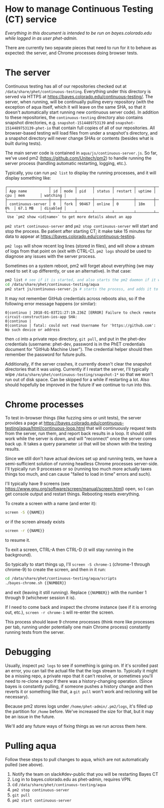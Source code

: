 
# How to manage Continuous Testing (CT) service

_Everything in this document is intended to be run on bayes.colorado.edu while logged in as user phet-admin._

There are currently two separate pieces that need to run for it to behave as expected: the server, and Chrome processes doing browser tests.

# The server

Continuous testing has all of our repositories checked out at `/data/share/phet/continuous-testing`. Everything under this directory is served via HTTPS at https://bayes.colorado.edu/continuous-testing/. The server, when running, will be continually pulling every repository (with the exception of aqua itself, which it will leave on the same SHA, so that it doesn't automatically start running new continuous server code). In addition to these repositories, the `continuous-testing` directory also contains snapshot directories, e.g. `snapshot-1514489753139` and `snapshot-1514489753139-phet-io` that contain full copies of all of our repositories. All browser-based testing will load files from under a snapshot's directory, and a snapshot directory will never change SHAs or contents (besides what is built during tests).

The main server code is contained in `aqua/js/continuous-server.js`. So far, we've used pm2 (https://github.com/Unitech/pm2) to handle running the server process (handling automatic restarting, logging, etc.).

Typically, you can run `pm2 list` to display the running processes, and it will display something like:
```
┌───────────────────┬────┬──────┬───────┬────────┬─────────┬────────┬─────┬───────────┬──────────┐
│ App name          │ id │ mode │ pid   │ status │ restart │ uptime │ cpu │ mem       │ watching │
├───────────────────┼────┼──────┼───────┼────────┼─────────┼────────┼─────┼───────────┼──────────┤
│ continuous-server │ 0  │ fork │ 90467 │ online │ 0       │ 18m    │ 0%  │ 67.1 MB   │ disabled │
└───────────────────┴────┴──────┴───────┴────────┴─────────┴────────┴─────┴───────────┴──────────┘
 Use `pm2 show <id|name>` to get more details about an app
```

`pm2 start continuous-server` and `pm2 stop continuous-server` will start and stop the process. Be patient after starting CT; it make take 15 minutes for data to appear at https://bayes.colorado.edu/continuous-testing.

`pm2 logs` will show recent log lines (stored in files), and will show a stream of logs from that point on (exit with CTRL-C). `pm2 logs` should be used to diagnose any issues with the server process.

Sometimes on a system reboot, pm2 will forget about everything (we may need to set it up differently, or use an alternative). In that case:
```sh
pm2 list # see if it is started, and also starts the pm2 daemon if it wasn't running
cd /data/share/phet/continuous-testing/aqua
pm2 start js/continuous-server.js # starts the process, and adds it to the list seen in pm2 list
```

It may not remember GitHub credentials across reboots also, so if the following error message happens (or similar):
```
0|continuo | 2018-01-03T21:27:19.236Z [ERROR] Failure to check remote circuit-construction-ios-app SHA:
0|continuo |
0|continuo | fatal: could not read Username for 'https://github.com': No such device or address
```
then `cd` into a private repo directory, `git pull`, and put in the phet-dev credentials (username: phet-dev, password is in the PhET credentials document for "GitHub Machine User"). The credential helper should then remember the password for future pulls.

Additionally, if the server crashes, it currently doesn't clear the snapshot directories that it was using. Currently if I restart the server, I'll typically wipe `/data/share/phet/continuous-testing/snapshot-1*` so that we won't run out of disk space. Can be skipped for a while if restarting a lot. Also should hopefully be improved in the future if we continue to run into this.

# Chrome processes

To test in-browser things (like fuzzing sims or unit tests), the server provides a page at https://bayes.colorado.edu/continuous-testing/aqua/html/continuous-loop.html that will continuously request tests from the server, run them, and report back results in a loop. It should still work while the server is down, and will "reconnect" once the server comes back up. It takes a query parameter `id` that will be shown with the testing results.

Since we still don't have actual devices set up and running tests, we have a semi-sufficient solution of running headless Chrome processes server-side. I'll typically run 9 processes or so (running too much more actually taxes things too much, and can cause "failed to load in time" errors and such).

I'll typically have 9 screens (see https://www.gnu.org/software/screen/manual/screen.html) open, so I can get console output and restart things. Rebooting resets everything.

To create a screen with a name (and enter it):
```sh
screen -S {{NAME}}
```
or if the screen already exists
```sh
screen -r {{NAME}}
```
to resume it.

To exit a screen, CTRL-A then CTRL-D (it will stay running in the background).

So typically to start things up, I'll `screen -S chrome-1` (chrome-1 through chrome-9) to create the screen, and then in it run:
```sh
cd /data/share/phet/continuous-testing/aqua/scripts
./bayes-chrome.sh {{NUMBER}}
```
and exit (leaving it still running). Replace `{{NUMBER}}` with the number 1 through 9 (whichever session it is).

If I need to come back and inspect the chrome instance (see if it is erroring out, etc.), `screen -r chrome-1` will re-enter the screen.

This process should leave 9 chrome processes (think more like processes per tab, running under potentially one main Chrome process) constantly running tests from the server.

# Debugging

Usually, inspect `pm2 logs` to see if something is going on. If it's scrolled past an error, you can tail the actual file that the logs stream to. Typically it might be a missing repo, a private repo that it can't resolve, or sometimes you'll need to re-clone a repo if there was a history-changing operation. (Since bayes is constantly pulling, if someone pushes a history change and then reverts it or something like that, a `git pull` won't work and recloning will be necessary).

Because pm2 stores logs under `/home/phet-admin/.pm2/logs`, it's filled up the partition for `/home` before. We've increased the size for that, but it may be an issue in the future.

We'll add any future ways of fixing things as we run across them here.

# Pulling aqua

Follow these steps to pull changes to aqua, which are not automatically pulled (see above).

1. Notify the team on slack#dev-public that you will be restarting Bayes CT
2. Log in to bayes.colorado.edu as phet-admin, requires VPN.
3. cd `/data/share/phet/continuous-testing/aqua`
4. `pm2 stop continuous-server`
5. `git pull`
6. `pm2 start continuous-server`